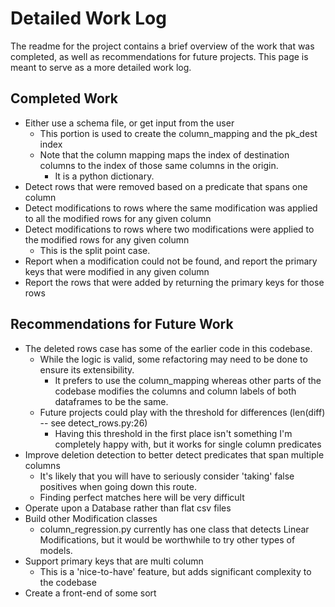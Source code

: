 # Detailed Work Log
The readme for the project contains a brief overview of the work that was completed, as well as recommendations for future projects.
This page is meant to serve as a more detailed work log.

## Completed Work
- Either use a schema file, or get input from the user
  - This portion is used to create the column_mapping and the pk_dest index
  - Note that the column mapping maps the index of destination columns to the index of those same columns in the origin.
    - It is a python dictionary.
- Detect rows that were removed based on a predicate that spans one column
- Detect modifications to rows where the same modification was applied to all the modified rows for any given column
- Detect modifications to rows where two modifications were applied to the modified rows for any given column
  - This is the split point case.
- Report when a modification could not be found, and report the primary keys that were modified in any given column
- Report the rows that were added by returning the primary keys for those rows


## Recommendations for Future Work
- The deleted rows case has some of the earlier code in this codebase. 
  - While the logic is valid, some refactoring may need to be done to ensure its extensibility.
    - It prefers to use the column_mapping whereas other parts of the codebase modifies the columns and column labels of both dataframes to be the same.
  - Future projects could play with the threshold for differences (len(diff) -- see detect_rows.py:26)
    - Having this threshold in the first place isn't something I'm completely happy with, but it works for single column predicates
- Improve deletion detection to better detect predicates that span multiple columns
  - It's likely that you will have to seriously consider 'taking' false positives when going down this route.
  - Finding perfect matches here will be very difficult
- Operate upon a Database rather than flat csv files
- Build other Modification classes
  - column_regression.py currently has one class that detects Linear Modifications, but it would be worthwhile to try other types of models.
- Support primary keys that are multi column
  - This is a 'nice-to-have' feature, but adds significant complexity to the codebase
- Create a front-end of some sort
